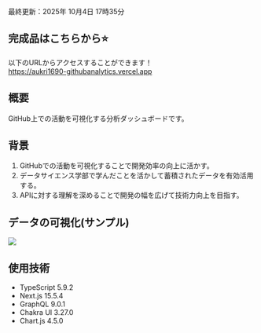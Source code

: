 最終更新：2025年 10月4日 17時35分<br>

## 完成品はこちらから⭐️
以下のURLからアクセスすることができます！<br>
https://aukri1690-githubanalytics.vercel.app

## 概要
GitHub上での活動を可視化する分析ダッシュボードです。

## 背景
1. GitHubでの活動を可視化することで開発効率の向上に活かす。<br>
2. データサイエンス学部で学んだことを活かして蓄積されたデータを有効活用する。<br>
3. APIに対する理解を深めることで開発の幅を広げて技術力向上を目指す。

## データの可視化(サンプル)
![](https://github.com/user-attachments/assets/475028e0-5615-406f-9d25-a841743baec6)

## 使用技術
- TypeScript 5.9.2
- Next.js 15.5.4
- GraphQL 9.0.1
- Chakra UI 3.27.0
- Chart.js 4.5.0


